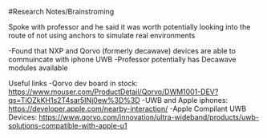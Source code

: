#Research Notes/Brainstroming

Spoke with professor and he said it was worth potentially looking into the route of not using anchors to simulate real environments

-Found that NXP and Qorvo (formerly decawave) devices are able to commuincate with iphone UWB
-Professor potentially has Decawave modules available

Useful links
-Qorvo dev board in stock: https://www.mouser.com/ProductDetail/Qorvo/DWM1001-DEV?qs=TiOZkKH1s2T4sar5INj0ew%3D%3D
-UWB and Apple iphones: https://developer.apple.com/nearby-interaction/
-Apple Compilant UWB Devices: https://www.qorvo.com/innovation/ultra-wideband/products/uwb-solutions-compatible-with-apple-u1
